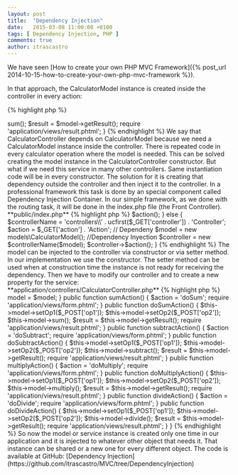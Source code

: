 ```yaml
---
layout: post
title:  "Dependency Injection"
date:   2015-03-08 11:00:00 +0100
tags: [ Dependency Injection, PHP ]
comments: true
author: itrascastro
---
```


We have seen [How to create your own PHP MVC Framework]({% post_url 2014-10-15-how-to-create-your-own-php-mvc-framework %}).

In that approach, the  CalculatorModel instance is created inside the controller in every action:

{% highlight php %}
<?php
public function doSumAction()
{
    $model = new CalculatorModel($_POST['op1'], $_POST['op2']);
    $model->sum();
    $result = $model->getResult();
    require 'application/views/result.phtml';
}
{% endhighlight %}

We say that CalculatorController depends on CalculatorModel because we need a CalculatorModel instance inside the controller.

There is repeated code in every calculator operation where the model is needed. This can be solved creating the model instance in the CalculatorController constructor. But what if we need this service in many other controllers. Same instantiation code will be in every constructor.

The solution for it is creating that dependency outside the controller and then inject it to the controller.

In a professional framework this task is done by an special component called Dependency Injection Container. In our simple framework, as we done with the routing task, it will be done in the index.php file (the Front Controller).

**public/index.php**

{% highlight php %}
<?php
chdir(dirname(__DIR__));
require 'application/controllers/IndexController.php';
require 'application/controllers/CalculatorController.php';
require 'application/models/CalculatorModel.php';
if (!isset($_GET['controller']))
{
    $controllerName = 'controllers\\IndexController';
    $action         = 'indexAction';
    $controller = new $controllerName();
    $controller->$action();
}
else
{
    $controllerName     = 'controllers\\' . ucfirst($_GET['controller']) . 'Controller';
    $action             = $_GET['action'] . 'Action';
    // Dependeny
    $model = new models\CalculatorModel();
    //Dependency Inyection
    $controller = new $controllerName($model);
    $controller->$action();
}
{% endhighlight %}

The model can be injected to the controller via constructor or via setter method. In our implementation we use the constructor.

The setter method can be used when at construction time the instance is not ready for receiving the dependency.

Then we have to modify our controller and to create a new property for the service:

**application/controllers/CalculatorController.php**

{% highlight php %}
<?php
namespace controllers;
use models\CalculatorModel;
class CalculatorController
{
    /**
     * @var CalculatorModel
     */
    private $model;
    function __construct(CalculatorModel $model)
    {
        $this->model = $model;
    }
    public function sumAction()
    {
        $action = 'doSum';
        require 'application/views/form.phtml';
    }
    public function doSumAction()
    {
        $this->model->setOp1($_POST['op1']);
        $this->model->setOp2($_POST['op2']);
        $this->model->sum();
        $result = $this->model->getResult();
        require 'application/views/result.phtml';
    }
    public function subtractAction()
    {
        $action = 'doSubtract';
        require 'application/views/form.phtml';
    }
    public function doSubtractAction()
    {
        $this->model->setOp1($_POST['op1']);
        $this->model->setOp2($_POST['op2']);
        $this->model->subtract();
        $result = $this->model->getResult();
        require 'application/views/result.phtml';
    }
    public function multiplyAction()
    {
        $action = 'doMultiply';
        require 'application/views/form.phtml';
    }
    public function doMultiplyAction()
    {
        $this->model->setOp1($_POST['op1']);
        $this->model->setOp2($_POST['op2']);
        $this->model->multiply();
        $result = $this->model->getResult();
        require 'application/views/result.phtml';
    }
    public function divideAction()
    {
        $action = 'doDivide';
        require 'application/views/form.phtml';
    }
    public function doDivideAction()
    {
        $this->model->setOp1($_POST['op1']);
        $this->model->setOp2($_POST['op2']);
        $this->model->divide();
        $result = $this->model->getResult();
        require 'application/views/result.phtml';
    }
}
{% endhighlight %}

So now the model or service instance is created only one time in our application and it is injected to whatever other object that needs it. That instance can be shared or a new one for every different object.

The code is available at GitHub: [Dependency Injection](https://github.com/itrascastro/MVC/tree/DependencyInjection)
